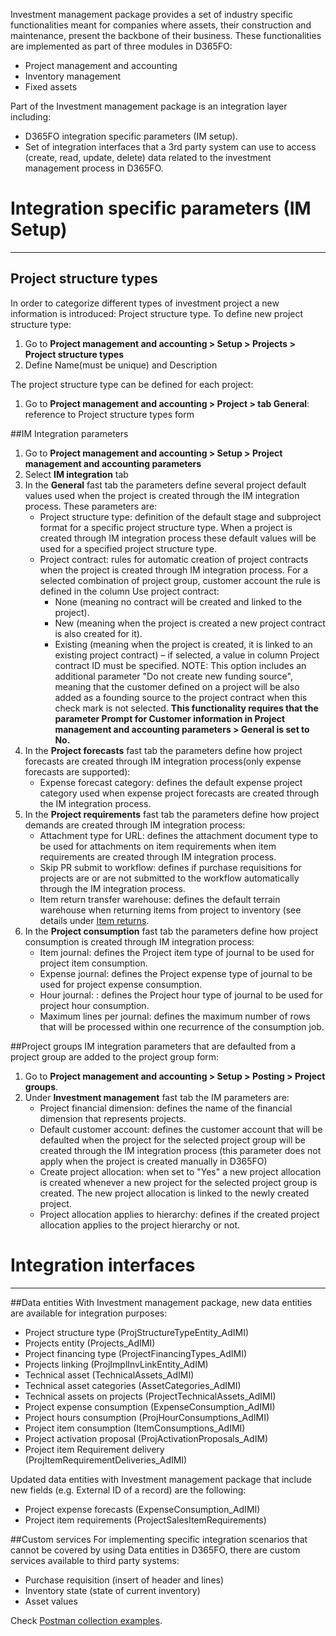 Investment management package provides a set of industry specific functionalities meant for companies where assets, their construction and maintenance, present the backbone of their business. These functionalities are implemented as part of three modules in D365FO:
- Project management and accounting 
- Inventory management
- Fixed assets

Part of the Investment management package is an integration layer including:
- D365FO integration specific parameters (IM setup).
- Set of integration interfaces that a 3rd party system can use to access (create, read, update, delete) data related to the investment management process in D365FO.

# Integration specific parameters (IM Setup)
---
## Project structure types
In order to categorize different types of investment project a new information is introduced: Project structure type.
To define new project structure type:
1. Go to **Project management and accounting > Setup > Projects > Project structure types**
2. Define Name(must be unique) and Description

The project structure type can be defined for each project:
1. Go to **Project management and accounting > Project > tab General**: reference to Project structure types form

##IM Integration parameters 
1. Go to **Project management and accounting > Setup > Project management and accounting parameters**
2. Select **IM integration** tab
3. In the **General** fast tab the parameters define several project default values used when the project is created through the IM integration process. These parameters are:
   - Project structure type: definition of the default stage and subproject format for a specific project structure type. When a project is created through IM integration process these default values will be used for a specified project structure type.
   - Project contract: rules for automatic creation of project contracts when the project is created through IM integration process. For a selected combination of project group, customer account the rule is defined in the column Use project contract:
      - None (meaning no contract will be created and linked to the project).
      - New (meaning when the project is created a new project contract is also created for it).
      - Existing (meaning when the project is created, it is linked to an existing project contract) – if selected, a value in column Project contract ID must be specified. NOTE: This option includes an additional parameter "Do not create new funding source", meaning that the customer defined on a project will be also added as a founding source to the project contract when this check mark is not selected. **This functionality requires that the parameter Prompt for Customer information in Project management and accounting parameters > General is set to No.**
4. In the **Project forecasts** fast tab the parameters define how project forecasts are created through IM integration process(only expense forecasts are supported): 
      - Expense forecast category: defines the default expense project category used when expense project forecasts 
 are created through the IM integration process.
4. In the **Project requirements** fast tab the parameters define how project demands are created through IM integration process: 
      - Attachment type for URL: defines the attachment document type to be used for attachments on item requirements when item requirements are created through IM integration process.
      - Skip PR submit to workflow: defines if purchase requisitions for projects are or are not submitted to the workflow automatically through the IM integration process.
      - Item return transfer warehouse: defines the default terrain warehouse when returning items from project to inventory (see details under [Item returns](/Help/Investment-management/Item-returns/Item-returns).
4. In the **Project consumption** fast tab the parameters define how project consumption is created through IM integration process: 
      - Item journal: defines the Project item type of journal to be used for project item consumption.
      - Expense journal: defines the Project expense type of journal to be used for project expense consumption.
      - Hour journal: : defines the Project hour type of journal to be used for project hour consumption.
      - Maximum lines per journal: defines the maximum number of rows that will be processed within one recurrence of the consumption job.

##Project groups 
IM integration parameters that are defaulted from a project group are added to the project group form:
1. Go to **Project management and accounting > Setup > Posting > Project groups**.
2. Under **Investment management** fast tab the IM parameters are:
      - Project financial dimension: defines the name of the financial dimension that represents projects.
      - Default customer account: defines the customer account that will be defaulted when the project for the selected project group will be created through the IM integration process (this parameter does not apply when the project is created manually in D365FO)
      - Create project allocation: when set to "Yes" a new project allocation is created whenever a new project for the selected project group is created. The new project allocation is linked to the newly created project.
      - Project allocation applies to hierarchy: defines if the created project allocation applies to the project hierarchy or not.

# Integration interfaces 
---

##Data entities
With Investment management package, new data entities are available for integration purposes:
- Project structure type (ProjStructureTypeEntity_AdIMI)
- Projects entity (Projects_AdIMI)
- Project financing type (ProjectFinancingTypes_AdIMI)
- Projects linking (ProjImplInvLinkEntity_AdIM)
- Technical asset (TechnicalAssets_AdIMI)
- Technical asset categories (AssetCategories_AdIMI)
- Technical assets on projects (ProjectTechnicalAssets_AdIMI)
- Project expense consumption (ExpenseConsumption_AdIMI)
- Project hours consumption (ProjHourConsumptions_AdIMI)
- Project item consumption (ItemConsumptions_AdIMI)
- Project activation proposal (ProjActivationProposals_AdIM)
- Project item Requirement delivery (ProjItemRequirementDeliveries_AdIMI)

Updated data entities with Investment management package that include new fields (e.g. External ID of a record) are the following:
- Project expense forecasts (ExpenseConsumption_AdIMI)
- Project item requirements (ProjectSalesItemRequirements)

##Custom services
For implementing specific integration scenarios that cannot be covered by using Data entities in D365FO, there are custom services available to third party systems:
- Purchase requisition (insert of header and lines)
- Inventory state (state of current inventory)
- Asset values


Check [Postman collection examples](https://documenter.getpostman.com/view/11980146/2s946feDLt).